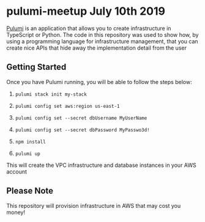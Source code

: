 # pulumi-meetup July 10th 2019

[Pulumi](https://www.pulumi.com/) is an application that allows you to create infrastructure in TypeScript or Python. The code
in this repository was used to show how, by using a programming language for infrastructure management, that you can create
nice APIs that hide away the implementation detail from the user

## Getting Started

Once you have Pulumi running, you will be able to follow the steps below:

1. ```
   pulumi stack init my-stack
   ```
   
2. ```
   pulumi config set aws:region us-east-1
   ```
   
3. ```
   pulumi config set --secret dbUsername MyUserName
   ```
   
4. ```
   pulumi config set --secret dbPassword MyPasswo3d!
   ```

5. ```
   npm install
   ```
   
6. ```
   pulumi up
   ```

This will create the VPC infrastructure and database instances in your AWS account


## Please Note

This repository will provision infrastructure in AWS that may cost you money!
